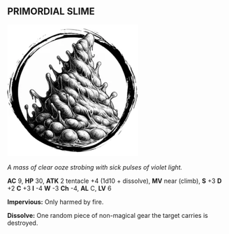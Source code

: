 ## PRIMORDIAL SLIME

![](images/primordial-slime.webp)

_A mass of clear ooze strobing with sick pulses of violet light._

**AC** 9, **HP** 30, **ATK** 2 tentacle +4 (1d10 + dissolve), **MV** near (climb), **S** +3 **D** +2 **C** +3 **I** -4 **W** -3 **Ch** -4, **AL** C, **LV** 6

**Impervious:** Only harmed by fire.

**Dissolve:** One random piece of non-magical gear the target carries is destroyed.

